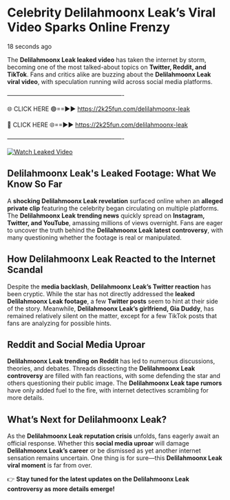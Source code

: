 # Celebrity Delilahmoonx Leak’s Viral Video Sparks Online Frenzy

18 seconds ago

The **Delilahmoonx Leak leaked video** has taken the internet by storm, becoming one of the most talked-about topics on **Twitter, Reddit, and TikTok**. Fans and critics alike are buzzing about the **Delilahmoonx Leak viral video**, with speculation running wild across social media platforms.

———————————————————-

🌐 CLICK HERE 🟢==►► https://2k25fun.com/delilahmoonx-leak

🔴 CLICK HERE 🌐==►► https://2k25fun.com/delilahmoonx-leak

———————————————————-

[![Watch Leaked Video](https://miro.medium.com/v2/resize:fit:828/format:webp/1*cilzJN44JGOrTw9NJCrNHA.gif "Watch Leaked Video")](https://2k25fun.com/delilahmoonx-leak)

## **Delilahmoonx Leak's Leaked Footage: What We Know So Far**  
A **shocking Delilahmoonx Leak revelation** surfaced online when an **alleged private clip** featuring the celebrity began circulating on multiple platforms. The **Delilahmoonx Leak trending news** quickly spread on **Instagram, Twitter, and YouTube**, amassing millions of views overnight. Fans are eager to uncover the truth behind the **Delilahmoonx Leak latest controversy**, with many questioning whether the footage is real or manipulated.  

## **How Delilahmoonx Leak Reacted to the Internet Scandal**  
Despite the **media backlash**, **Delilahmoonx Leak’s Twitter reaction** has been cryptic. While the star has not directly addressed the **leaked Delilahmoonx Leak footage**, a few **Twitter posts** seem to hint at their side of the story. Meanwhile, **Delilahmoonx Leak’s girlfriend, Gia Duddy**, has remained relatively silent on the matter, except for a few TikTok posts that fans are analyzing for possible hints.  

## **Reddit and Social Media Uproar**  
**Delilahmoonx Leak trending on Reddit** has led to numerous discussions, theories, and debates. Threads dissecting the **Delilahmoonx Leak controversy** are filled with fan reactions, with some defending the star and others questioning their public image. The **Delilahmoonx Leak tape rumors** have only added fuel to the fire, with internet detectives scrambling for more details.  

## **What’s Next for Delilahmoonx Leak?**  
As the **Delilahmoonx Leak reputation crisis** unfolds, fans eagerly await an official response. Whether this **social media uproar** will damage **Delilahmoonx Leak’s career** or be dismissed as yet another internet sensation remains uncertain. One thing is for sure—this **Delilahmoonx Leak viral moment** is far from over.  

👉 **Stay tuned for the latest updates on the Delilahmoonx Leak controversy as more details emerge!**  